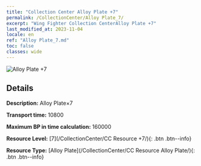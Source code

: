 ```yaml
---
title: "Collection Center Alloy Plate +7"
permalink: /CollectionCenter/Alloy Plate_7/
excerpt: "Wing Fighter Collection CenterAlloy Plate +7"
last_modified_at: 2023-11-04
locale: en
ref: "Alloy Plate_7.md"
toc: false
classes: wide
---
```



![Alloy Plate +7](/images/cc/CC_Alloy_Plate_5.png)

## Details

  **Description:** Alloy Plate×7

  **Transport time:** 10800

  **Maximum BP in time calculation:** 160000

  **Resource Level:** [7](/CollectionCenter/CC Resource +7/){: .btn .btn--info}

  **Resource Type:** [Alloy Plate](/CollectionCenter/CC Resource Alloy Plate/){: .btn .btn--info}

